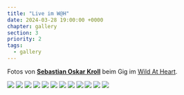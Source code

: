 ```yaml
---
title: "Live im W@H"
date: 2024-03-28 19:00:00 +0000
chapter: gallery
section: 3
priority: 2
tags:
  - gallery
---
```


Fotos von **[Sebastian Oskar Kroll](https://sebastian-oskar-kroll.com/)** beim Gig im [Wild At Heart](https://www.facebook.com/events/765907710752747/).

![](content-images/gallery-wh-1.png)
![](content-images/gallery-wh-2.png)
![](content-images/gallery-wh-3.png)
![](content-images/gallery-wh-5.png)
![](content-images/gallery-wh-6.png)
![](content-images/gallery-wh-7.png)
![](content-images/gallery-wh-9.png)
![](content-images/gallery-wh-10.png)
![](content-images/gallery-wh-11.png)
![](content-images/gallery-wh-12.png)
![](content-images/gallery-wh-13.png)
![](content-images/gallery-wh-14.png)